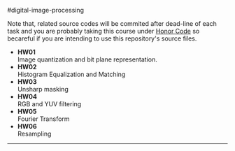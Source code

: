 #digital-image-processing

Note that, related source codes will be commited after dead-line of each task and you are 
probably taking this course under [Honor Code] so becareful if you are intending to 
use this repository's source files.  

- **HW01**  
  Image quantization and bit plane representation.  
- **HW02**  
  Histogram Equalization and Matching  
- **HW03**    
  Unsharp masking  
- **HW04**  
  RGB and YUV filtering   
- **HW05**  
  Fourier Transform  
- **HW06**  
  Resampling  


[Honor Code]:http://srl.ozyegin.edu.tr/cs222/honorCode.html
-------------------------
